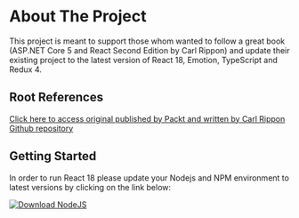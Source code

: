 # About The Project

This project is meant to support those whom wanted to follow a great book (ASP.NET Core 5 and React Second Edition by Carl Rippon) and update their existing project to the latest version of React 18, Emotion, TypeScript and Redux 4.

## Root References

<div align="left">
    <a href="https://github.com/PacktPublishing/ASP.NET-Core-5-and-React-Second-Edition">Click here to access original published by Packt and written by Carl Rippon Github repository</a>
</div>

## Getting Started

In order to run React 18 please update your Nodejs and NPM environment to latest versions by clicking on the link below:

<div align="left">
    <a href="https://nodejs.org/en"><img src="https://nodejs.org/static/images/logo.svg" alt="Download NodeJS" width="auto" height="auto" /></a>
</div>
